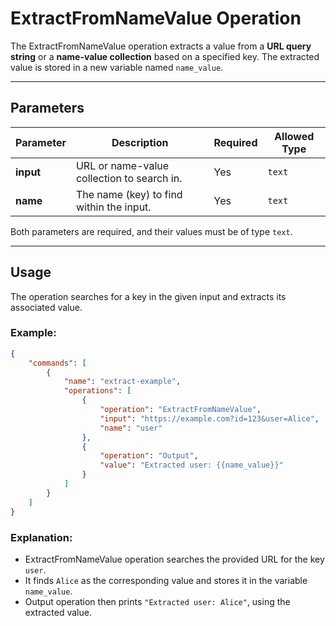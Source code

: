 # ExtractFromNameValue Operation

The ExtractFromNameValue operation extracts a value from a **URL query string** or a **name-value collection** based on a specified key. The extracted value is stored in a new variable named `name_value`.

---

## Parameters

| Parameter | Description | Required | Allowed Type |
|-----------|-------------|----------|-------------|
| **input** | URL or name-value collection to search in. | Yes | `text` |
| **name**  | The name (key) to find within the input. | Yes | `text` |

Both parameters are required, and their values must be of type `text`.

---

## Usage

The operation searches for a key in the given input and extracts its associated value.

### Example:
```json
{
    "commands": [
        {
            "name": "extract-example",
            "operations": [
                {
                    "operation": "ExtractFromNameValue",
                    "input": "https://example.com?id=123&user=Alice",
                    "name": "user"
                },
                {
                    "operation": "Output",
                    "value": "Extracted user: {{name_value}}"
                }
            ]
        }
    ]
}
```

### Explanation:
- ExtractFromNameValue operation searches the provided URL for the key `user`.
- It finds `Alice` as the corresponding value and stores it in the variable `name_value`.
- Output operation then prints `"Extracted user: Alice"`, using the extracted value.
